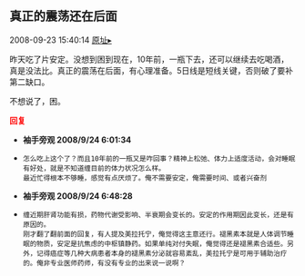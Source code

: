 ## 真正的震荡还在后面
2008-09-23 15:40:14
[原址▸](http://www.fxgan.com/chan_time/2008_07_12/1096.htm)


昨天吃了片安定。没想到困到现在，10年前，一瓶下去，还可以继续去吃喝酒，真是没法比。真正的震荡在后面，有心理准备。5日线是短线关键，否则破了要补第二缺口。

不想说了，困。




<font color='red'>**回复**</font>


- **袖手旁观 2008/9/24 6:01:34**
- ```
  怎么吃上这个了？而且10年前的一瓶又是咋回事？精神上松弛、体力上适度活动，会对睡眠有好处，就是不知道缠目前的体力状况怎么样。
  最近忙得根本不够睡，感觉有点厌烦了。俺不需要安定，俺需要时间、或者兴奋剂
  ```
- **袖手旁观 2008/9/24 6:48:28**
- ```
  缠近期肝肾功能有损，药物代谢受影响、半衰期会变长的。安定的作用期因此变长，还是有原因的。
  刚才翻了翻前面的回复，有人提及美拉托宁，俺觉得这主意还行。褪黑素本就是人体调节睡眠的物质，安定是抗焦虑的中枢镇静药。如果单纯对付失眠，俺觉得还是褪黑素合适些。另外，记得癌症等几种大病患者本身的褪黑素分泌就容易紊乱，美拉托宁是可用于辅助治疗的。俺非专业医师药师，有没有专业的出来说一说啊？
  ```
